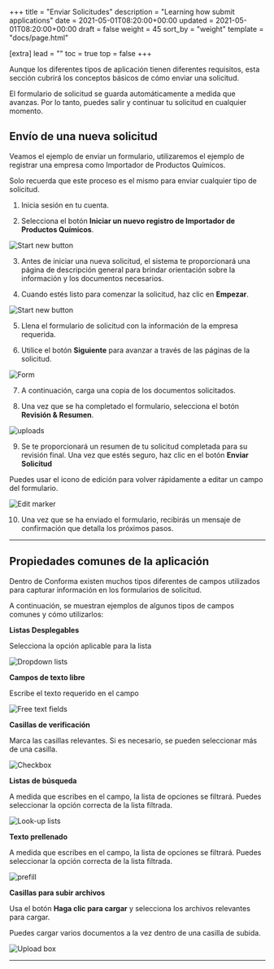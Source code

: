 +++
title = "Enviar Solicitudes"
description = "Learning how submit applications"
date = 2021-05-01T08:20:00+00:00
updated = 2021-05-01T08:20:00+00:00
draft = false
weight = 45
sort_by = "weight"
template = "docs/page.html"

[extra]
lead = ""
toc = true
top = false
+++

Aunque los diferentes tipos de aplicación tienen diferentes requisitos, esta sección cubrirá los conceptos básicos de cómo enviar una solicitud.

<div class="tip">
El formulario de solicitud se guarda automáticamente a medida que avanzas. Por lo tanto, puedes salir y continuar tu solicitud en cualquier momento. 
</div>

## Envío de una nueva solicitud

Veamos el ejemplo de enviar un formulario, utilizaremos el ejemplo de registrar una empresa como Importador de Productos Químicos. 

Solo recuerda que este proceso es el mismo para enviar cualquier tipo de solicitud.

1. Inicia sesión en tu cuenta. 

2. Selecciona el botón **Iniciar un nuevo registro de Importador de Productos Químicos**. 

![Start new button](/docs/about/demo/startlink.png)

3. Antes de iniciar una nueva solicitud, el sistema te proporcionará una página de descripción general para brindar orientación sobre la información y los documentos necesarios.

4. Cuando estés listo para comenzar la solicitud, haz clic en **Empezar**.

![Start new button](/docs/about/demo/startimg.png)

5. Llena el formulario de solicitud con la información de la empresa requerida. 

6. Utilice el botón **Siguiente** para avanzar a través de las páginas de la solicitud.

![Form](/docs/about/demo/form1.png)

7. A continuación, carga una copia de los documentos solicitados.


8. Una vez que se ha completado el formulario, selecciona el botón **Revisión & Resumen**.  

![uploads](/docs/about/demo/upload1.png)

9. Se te proporcionará un resumen de tu solicitud completada para su revisión final. Una vez que estés seguro, haz clic en el botón **Enviar Solicitud**

<div class="tip">
Puedes usar el icono de edición para volver rápidamente a editar un campo del formulario.
</div>

![Edit marker](/docs/about/demo/18.png)

10. Una vez que se ha enviado el formulario, recibirás un mensaje de confirmación que detalla los próximos pasos.  

 --------


## Propiedades comunes de la aplicación


Dentro de Conforma existen muchos tipos diferentes de campos utilizados para capturar información en los formularios de solicitud. 

A continuación, se muestran ejemplos de algunos tipos de campos comunes y cómo utilizarlos:


**Listas Desplegables**

Selecciona la opción aplicable para la lista

![Dropdown lists](/docs/about/demo/11.png)

**Campos de texto libre**

Escribe el texto requerido en el campo

![Free text fields](/docs/about/demo/12.png)

**Casillas de verificación**

Marca las casillas relevantes. Si es necesario, se pueden seleccionar más de una casilla.

![Checkbox](/docs/about/demo/check.png)

**Listas de búsqueda** 

A medida que escribes en el campo, la lista de opciones se filtrará. Puedes seleccionar la opción correcta de la lista filtrada. 

![Look-up lists](/docs/about/demo/ll.png)

**Texto prellenado** 

A medida que escribes en el campo, la lista de opciones se filtrará. Puedes seleccionar la opción correcta de la lista filtrada. 

![prefill](/docs/about/demo/pre.png)

**Casillas para subir archivos**

Usa el botón **Haga clic para cargar** y selecciona los archivos relevantes para cargar. 

<div class="tip">
Puedes cargar varios documentos a la vez dentro de una casilla de subida.
</div>


![Upload box](/docs/about/demo/upl.png)


--------






